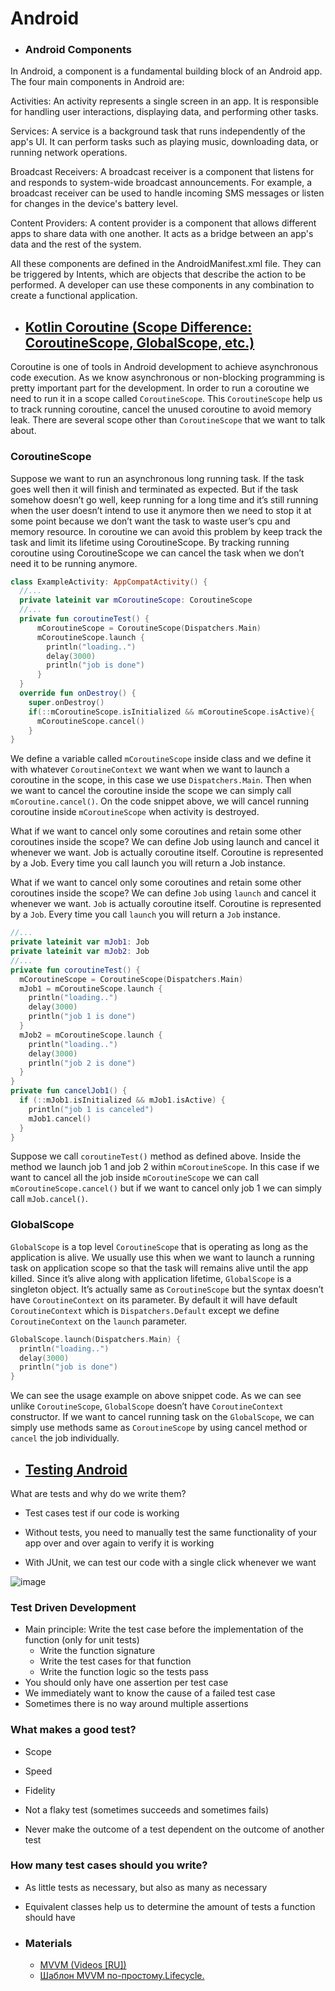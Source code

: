 # Android

- ### Android Components 
In Android, a component is a fundamental building block of an Android app. The four main components in Android are:

Activities: An activity represents a single screen in an app. It is responsible for handling user interactions, displaying data, and performing other tasks.

Services: A service is a background task that runs independently of the app's UI. It can perform tasks such as playing music, downloading data, or running network operations.

Broadcast Receivers: A broadcast receiver is a component that listens for and responds to system-wide broadcast announcements. For example, a broadcast receiver can be used to handle incoming SMS messages or listen for changes in the device's battery level.

Content Providers: A content provider is a component that allows different apps to share data with one another. It acts as a bridge between an app's data and the rest of the system.

All these components are defined in the AndroidManifest.xml file. They can be triggered by Intents, which are objects that describe the action to be performed. A developer can use these components in any combination to create a functional application.

- ## [Kotlin Coroutine (Scope Difference: CoroutineScope, GlobalScope, etc.)](https://medium.com/@pramahalqavi/several-types-of-kotlin-coroutine-scope-difference-coroutinescope-globalscope-etc-9f086cd40173)

Coroutine is one of tools in Android development to achieve asynchronous code execution. As we know asynchronous or non-blocking programming is pretty important part for the development. In order to run a coroutine we need to run it in a scope called ```CoroutineScope```. This ```CoroutineScope``` help us to track running coroutine, cancel the unused coroutine to avoid memory leak. There are several scope other than ```CoroutineScope``` that we want to talk about.</br>

### CoroutineScope</br>

Suppose we want to run an asynchronous long running task. If the task goes well then it will finish and terminated as expected. But if the task somehow doesn’t go well, keep running for a long time and it’s still running when the user doesn’t intend to use it anymore then we need to stop it at some point because we don’t want the task to waste user’s cpu and memory resource. In coroutine we can avoid this problem by keep track the task and limit its lifetime using CoroutineScope. By tracking running coroutine using CoroutineScope we can cancel the task when we don’t need it to be running anymore.

```kt
class ExampleActivity: AppCompatActivity() {
  //...
  private lateinit var mCoroutineScope: CoroutineScope
  //...
  private fun coroutineTest() {
      mCoroutineScope = CoroutineScope(Dispatchers.Main)
      mCoroutineScope.launch {
        println("loading..")
        delay(3000)
        println("job is done")
      }
  }
  override fun onDestroy() {
    super.onDestroy()
    if(::mCoroutineScope.isInitialized && mCoroutineScope.isActive){                    
      mCoroutineScope.cancel() 
    }
}
```

We define a variable called ```mCoroutineScope``` inside class and we define it with whatever ```CoroutineContext``` we want when we want to launch a coroutine in the scope, in this case we use ```Dispatchers.Main```. Then when we want to cancel the coroutine inside the scope we can simply call ```mCoroutine.cancel()```. On the code snippet above, we will cancel running coroutine inside ```mCoroutineScope``` when activity is destroyed.

What if we want to cancel only some coroutines and retain some other coroutines inside the scope? We can define Job using launch and cancel it whenever we want. Job is actually coroutine itself. Coroutine is represented by a Job. Every time you call launch you will return a Job instance.</br>

What if we want to cancel only some coroutines and retain some other coroutines inside the scope? We can define ```Job``` using ```launch``` and cancel it whenever we want. ```Job``` is actually coroutine itself. Coroutine is represented by a ```Job```. Every time you call ```launch``` you will return a ```Job``` instance.

```kt
//...
private lateinit var mJob1: Job
private lateinit var mJob2: Job
//...
private fun coroutineTest() {
  mCoroutineScope = CoroutineScope(Dispatchers.Main)
  mJob1 = mCoroutineScope.launch {
    println("loading..")
    delay(3000)
    println("job 1 is done")
  }
  mJob2 = mCoroutineScope.launch {
    println("loading..")
    delay(3000)
    println("job 2 is done")
  }
}
private fun cancelJob1() {
  if (::mJob1.isInitialized && mJob1.isActive) {
    println("job 1 is canceled")
    mJob1.cancel()
  }
}
```

Suppose we call ```coroutineTest()``` method as defined above. Inside the method we launch job 1 and job 2 within ```mCoroutineScope```. In this case if we want to cancel all the job inside ```mCoroutineScope``` we can call ```mCoroutineScope.cancel()``` but if we want to cancel only job 1 we can simply call ```mJob.cancel()```.

### GlobalScope</br>

```GlobalScope``` is a top level ```CoroutineScope``` that is operating as long as the application is alive. We usually use this when we want to launch a running task on application scope so that the task will remains alive until the app killed. Since it’s alive along with application lifetime, ```GlobalScope``` is a singleton object. It’s actually same as ```CoroutineScope``` but the syntax doesn’t have ```CoroutineContext``` on its parameter. By default it will have default ```CoroutineContext``` which is ```Dispatchers.Default``` except we define ```CoroutineContext``` on the ```launch``` parameter.

```kt
GlobalScope.launch(Dispatchers.Main) {
  println("loading..")
  delay(3000)
  println("job is done")
}
```
We can see the usage example on above snippet code. As we can see unlike ```CoroutineScope```, ```GlobalScope``` doesn’t have ```CoroutineContext``` constructor. If we want to cancel running task on the ```GlobalScope```, we can simply use methods same as ```CoroutineScope``` by using cancel method or ```cancel``` the job individually.

- ## [Testing Android](https://youtube.com/playlist?list=PLQkwcJG4YTCSYJ13G4kVIJ10X5zisB2Lq)

What are tests and why do we write them?

  - Test cases test if our code is working
  
  - Without tests, you need to manually test the same functionality of
your app over and over again to verify it is working
  
  - With JUnit, we can test our code with a single click whenever
we want

![image](https://user-images.githubusercontent.com/100533325/214620127-413c330b-cab9-40ff-bcd3-e279ed916c4c.png)

### Test Driven Development

- Main principle: Write the test case before the implementation of the function (only for unit tests)
  - Write the function signature
  - Write the test cases for that function
  - Write the function logic so the tests pass
- You should only have one assertion per test case
- We immediately want to know the cause of a failed test case
- Sometimes there is no way around multiple assertions

### What makes a good test?
- Scope
- Speed
- Fidelity

- Not a flaky test (sometimes succeeds and sometimes
fails)
- Never make the outcome of a test
dependent on the outcome of another test

### How many test cases should you write?

- As little tests as necessary, but also as many as
necessary
- Equivalent classes help us to determine the
amount of tests a function should have


- ### Materials
  - [MVVM (Videos [RU])](https://www.youtube.com/watch?v=qEKsLJ8FYes&list=PLY8G5DMG6TiMlF-iZmLSnrThvZQHuSpt2)
  - [Шаблон MVVM по-простому.Lifecycle.](https://www.youtube.com/watch?v=JKoAeOaeV6k)
